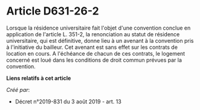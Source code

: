 # Article D631-26-2

Lorsque la résidence universitaire fait l'objet d'une convention conclue en application de l'article L. 351-2, la
renonciation au statut de résidence universitaire, qui est définitive, donne lieu à un avenant à la convention pris à
l'initiative du bailleur. Cet avenant est sans effet sur les contrats de location en cours. A l'échéance de chacun de ces
contrats, le logement concerné est loué dans les conditions de droit commun prévues par la convention.

**Liens relatifs à cet article**

_Créé par_:

  - Décret n°2019-831 du 3 août 2019 - art. 13
